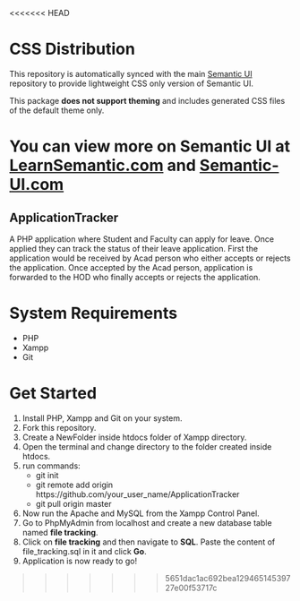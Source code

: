<<<<<<< HEAD
# CSS  Distribution

This repository is automatically synced with the main [Semantic UI](https://github.com/Semantic-Org/Semantic-UI) repository to provide lightweight CSS only version of Semantic UI.

This package **does not support theming** and includes generated CSS files of the default theme only.

You can view more on Semantic UI at [LearnSemantic.com](http://www.learnsemantic.com) and [Semantic-UI.com](http://www.semantic-ui.com)
=======
## ApplicationTracker

A PHP application where Student and Faculty can apply for leave. Once applied they can track the status of their leave application. First the application would be received by Acad person who either accepts or rejects the application. Once accepted by the Acad person, application is forwarded to the HOD who finally accepts or rejects the application.

# System Requirements

<ul>
  <li>PHP</li>
  <li>Xampp</li>
  <li>Git</li>
</ul>

# Get Started

<ol>
  <li>Install PHP, Xampp and Git on your system.</li>
  <li>Fork this repository.</li>
  <li>Create a NewFolder inside htdocs folder of Xampp directory.</li>
  <li>Open the terminal and change directory to the folder created inside htdocs.</li>
  <li>run commands:
    <ul>
      <li>git init</li>
      <li>git remote add origin https://github.com/your_user_name/ApplicationTracker</li>
      <li>git pull origin master</li>
    </ul>
  </li>
  <li>Now run the Apache and MySQL from the Xampp Control Panel.</li>
  <li>Go to PhpMyAdmin from localhost and create a new database table named <strong>file tracking</strong>.</li>
  <li>Click on <strong>file tracking</strong> and then navigate to <strong>SQL</strong>. Paste the content of file_tracking.sql in it and click <strong>Go</strong>.</li>
  <li>Application is now ready to go!</li>
 </ol>
 
>>>>>>> 5651dac1ac692bea12946514539727e00f53717c

